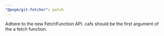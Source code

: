 ```yaml
---
"@pnpm/git-fetcher": patch
---
```


Adhere to the new FetchFunction API. cafs should be the first argument of the a fetch function.
